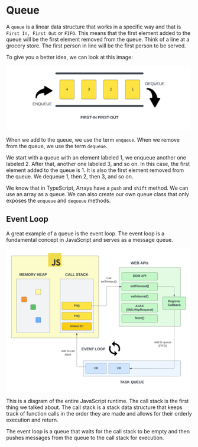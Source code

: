 # Queue

A `queue` is a linear data structure that works in a specific way and that is `First In, First Out` or `FIFO`. This means that the first element added to the queue will be the first element removed from the queue. Think of a line at a grocery store. The first person in line will be the first person to be served.

To give you a better idea, we can look at this image:

<img src="../images/queue1.png" alt="" width="500" />

When we add to the queue, we use the term `enqueue`. When we remove from the queue, we use the term `dequeue`.

We start with a queue with an element labeled 1, we enqueue another one labeled 2. After that, another one labeled 3, and so on. In this case, the first element added to the queue is 1. It is also the first element removed from the queue. We dequeue 1, then 2, then 3, and so on.

We know that in TypeScript, Arrays have a `push` and `shift` method. We can use an array as a queue. We can also create our own queue class that only exposes the `enqueue` and `dequeue` methods.

## Event Loop

A great example of a queue is the event loop. The event loop is a fundamental concept in JavaScript and serves as a message queue.

<img src="../images/event-loop.png" alt="" width="500" />

This is a diagram of the entire JavaScript runtime. The call stack is the first thing we talked about. The call stack is a stack data structure that keeps track of function calls in the order they are made and allows for their orderly execution and return.

The event loop is a queue that waits for the call stack to be empty and then pushes messages from the queue to the call stack for execution.
